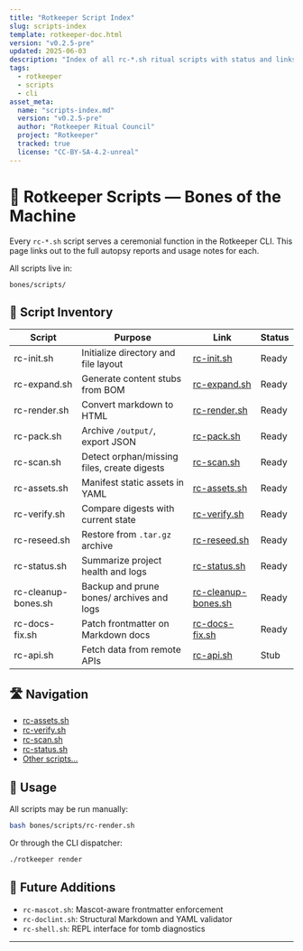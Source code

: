 ```yaml
---
title: "Rotkeeper Script Index"
slug: scripts-index
template: rotkeeper-doc.html
version: "v0.2.5-pre"
updated: 2025-06-03
description: "Index of all rc-*.sh ritual scripts with status and links"
tags:
  - rotkeeper
  - scripts
  - cli
asset_meta:
  name: "scripts-index.md"
  version: "v0.2.5-pre"
  author: "Rotkeeper Ritual Council"
  project: "Rotkeeper"
  tracked: true
  license: "CC-BY-SA-4.2-unreal"
---
```


# 📜 Rotkeeper Scripts — Bones of the Machine

Every `rc-*.sh` script serves a ceremonial function in the Rotkeeper CLI. This page links out to the full autopsy reports and usage notes for each.

All scripts live in:

```
bones/scripts/
```

## 📂 Script Inventory

<!-- The council’s ledger of all ritual scripts -->

| Script              | Purpose                                        | Link                                    | Status   |
|---------------------|------------------------------------------------|-----------------------------------------|----------|
| rc-init.sh          | Initialize directory and file layout           | [rc-init.sh](rc-init.html)      | Ready    |
| rc-expand.sh        | Generate content stubs from BOM                | [rc-expand.sh](rc-expand.html)  | Ready    |
| rc-render.sh        | Convert markdown to HTML                       | [rc-render.sh](rc-render.html)  | Ready    |
| rc-pack.sh          | Archive `/output/`, export JSON                | [rc-pack.sh](rc-pack.html)      | Ready    |
| rc-scan.sh          | Detect orphan/missing files, create digests    | [rc-scan.sh](rc-scan.html)      | Ready    |
| rc-assets.sh        | Manifest static assets in YAML                 | [rc-assets.sh](rc-assets.html)  | Ready    |
| rc-verify.sh        | Compare digests with current state             | [rc-verify.sh](rc-verify.html)  | Ready    |
| rc-reseed.sh        | Restore from `.tar.gz` archive                 | [rc-reseed.sh](rc-reseed.html)  | Ready    |
| rc-status.sh        | Summarize project health and logs              | [rc-status.sh](rc-status.html)  | Ready    |
| rc-cleanup-bones.sh | Backup and prune bones/ archives and logs      | [rc-cleanup-bones.sh](rc-cleanup-bones.html) | Ready    |
| rc-docs-fix.sh      | Patch frontmatter on Markdown docs             | [rc-docs-fix.sh](rc-docs-fix.html) | Ready    |
| rc-api.sh           | Fetch data from remote APIs                    | [rc-api.sh](rc-api.html)        | Stub     |


## 🛣️ Navigation

<!-- Quick navigation to scripts -->
- [rc-assets.sh](rc-assets.html)
- [rc-verify.sh](rc-verify.html)
- [rc-scan.sh](rc-scan.html)
- [rc-status.sh](rc-status.html)
- [Other scripts…](index.html)

## 🧭 Usage

All scripts may be run manually:

```bash
bash bones/scripts/rc-render.sh
```

Or through the CLI dispatcher:

```bash
./rotkeeper render
```

## 🔮 Future Additions

- `rc-mascot.sh`: Mascot-aware frontmatter enforcement
- `rc-doclint.sh`: Structural Markdown and YAML validator
- `rc-shell.sh`: REPL interface for tomb diagnostics

---

<!-- Sora Prompt: "A rusted clipboard listing shell script names beside ancient terminals, glowing runes next to filenames. A mascot skeleton whispers which scripts are working." -->
